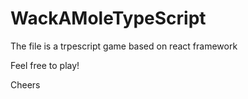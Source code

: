 # WackAMoleTypeScript

The file is a trpescript game based on react framework

Feel free to play!

Cheers
